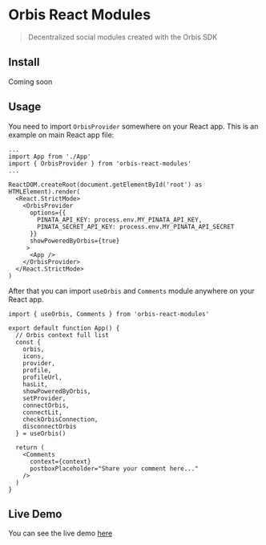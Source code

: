 # Orbis React Modules

> Decentralized social modules created with the Orbis SDK

## Install

Coming soon

## Usage

You need to import `OrbisProvider` somewhere on your React app. This is an example on main React app file:

```tsx
...
import App from './App'
import { OrbisProvider } from 'orbis-react-modules'
...

ReactDOM.createRoot(document.getElementById('root') as HTMLElement).render(
  <React.StrictMode>
    <OrbisProvider
      options={{
        PINATA_API_KEY: process.env.MY_PINATA_API_KEY,
        PINATA_SECRET_API_KEY: process.env.MY_PINATA_API_SECRET
      }}
      showPoweredByOrbis={true}
     >
      <App />
    </OrbisProvider>
  </React.StrictMode>
)
```

After that you can import `useOrbis` and `Comments` module anywhere on your React app.

```tsx
import { useOrbis, Comments } from 'orbis-react-modules'

export default function App() {
  // Orbis context full list
  const {
    orbis,
    icons,
    provider,
    profile,
    profileUrl,
    hasLit,
    showPoweredByOrbis,
    setProvider,
    connectOrbis,
    connectLit,
    checkOrbisConnection,
    disconnectOrbis
  } = useOrbis()
  
  return (
    <Comments
      context={context}
      postboxPlaceholder="Share your comment here..."
    />
  )
}
```

## Live Demo

You can see the live demo [here](https://orbis-react-modules-test.vercel.app/)
